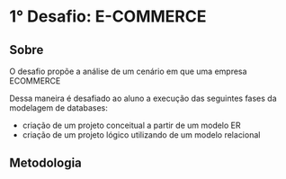 # 1° Desafio: E-COMMERCE

## Sobre 
O desafio propõe a análise de um cenário em que uma empresa ECOMMERCE 
  
Dessa maneira é desafiado ao aluno a execução das seguintes fases da modelagem de databases:
* criação de um projeto conceitual a partir de um modelo ER 
* criação de um projeto lógico utilizando de um modelo relacional

## Metodologia 

## 
